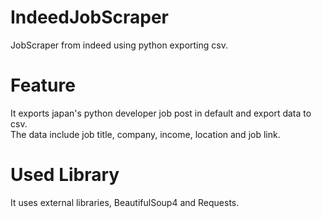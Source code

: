 # IndeedJobScraper

JobScraper from indeed using python exporting csv.

# Feature

It exports japan's python developer job post in default and export data to csv.  
The data include job title, company, income, location and job link.

# Used Library

It uses external libraries, BeautifulSoup4 and Requests.
